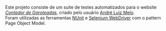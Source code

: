 Este projeto consiste de um suite de testes automatizados para o website <a href="https://contador.andreluizmelo.com"><i>Contador de Garoteadas</i></a>, criado pelo usuário <a href="https://github.com/andreluizmelo">André Luiz Melo</a>.</br>
Foram utilizadas as ferramentas <a href="https://github.com/nunit">NUnit</a> e <a href="https://github.com/SeleniumHQ">Selenium WebDriver</a> com o pattern Page Object Model.
